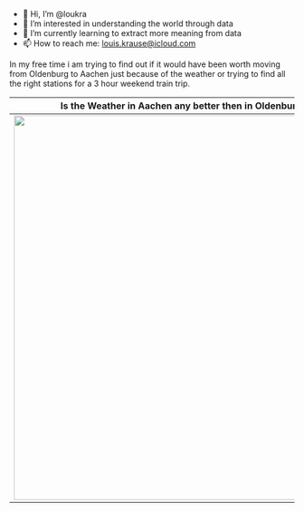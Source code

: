 - 👋 Hi, I’m @loukra
- 👀 I’m interested in understanding the world through data
- 🌱 I’m currently learning to extract more meaning from data
- 📫 How to reach me: louis.krause@icloud.com

In my free time i am trying to find out if it would have been worth moving from Oldenburg to Aachen just because of the weather or trying to find all the right stations for a 3 hour weekend train trip.

Is the Weather in Aachen any better then in Oldenburg?         |  Weekend destinations
:-------------------------:|:-------------------------:
<img src="https://user-images.githubusercontent.com/111969813/189545134-e9bb3674-54a9-4b50-bea5-cfe61f75061b.png" width=600 height=680>  |  <img src="https://user-images.githubusercontent.com/111969813/189546416-4a3e5290-bc40-4e1f-88ca-01483242bbdb.png" width=600 height=600> 

